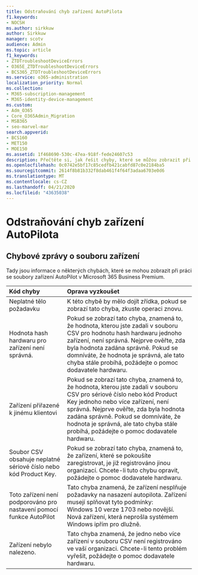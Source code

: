 ```yaml
---
title: Odstraňování chyb zařízení AutoPilota
f1.keywords:
- NOCSH
ms.author: sirkkuw
author: Sirkkuw
manager: scotv
audience: Admin
ms.topic: article
f1_keywords:
- ZTDTroubleshootDeviceErrors
- O365E_ZTDTroubleshootDeviceErrors
- BCS365_ZTDTroubleshootDeviceErrors
ms.service: o365-administration
localization_priority: Normal
ms.collection:
- M365-subscription-management
- M365-identity-device-management
ms.custom:
- Adm_O365
- Core_O365Admin_Migration
- MSB365
- seo-marvel-mar
search.appverid:
- BCS160
- MET150
- MOE150
ms.assetid: 1f468690-530c-47ea-918f-fede24607c53
description: Přečtěte si, jak řešit chyby, které se můžou zobrazit při práci se soubory zařízení AutoPilot v Microsoft 365 Business Premium.
ms.openlocfilehash: 0c0742e5bf17c85cedfb421cabfd87c0e2184ba5
ms.sourcegitcommit: 2614f8b81b332f8dab461f4f64f3adaa6703e0d6
ms.translationtype: MT
ms.contentlocale: cs-CZ
ms.lasthandoff: 04/21/2020
ms.locfileid: "43635038"
---
```

# <a name="troubleshoot-autopilot-device-errors"></a>Odstraňování chyb zařízení AutoPilota

## <a name="device-file-error-messages"></a>Chybové zprávy o souboru zařízení

Tady jsou informace o některých chybách, které se mohou zobrazit při práci se soubory zařízení AutoPilot v Microsoft 365 Business Premium. 
  
|**Kód chyby**|**Oprava vyzkoušet**|
|:-----|:-----|
|Neplatné tělo požadavku  <br/> |K této chybě by mělo dojít zřídka, pokud se zobrazí tato chyba, zkuste operaci znovu.  <br/> |
|Hodnota hash hardwaru pro zařízení není správná.  <br/> |Pokud se zobrazí tato chyba, znamená to, že hodnota, kterou jste zadali v souboru CSV pro hodnotu hash hardwaru jednoho zařízení, není správná. Nejprve ověřte, zda byla hodnota zadána správně. Pokud se domníváte, že hodnota je správná, ale tato chyba stále probíhá, požádejte o pomoc dodavatele hardwaru.  <br/> |
|Zařízení přiřazené k jinému klientovi  <br/> |Pokud se zobrazí tato chyba, znamená to, že hodnota, kterou jste zadali v souboru CSV pro sériové číslo nebo kód Product Key jednoho nebo více zařízení, není správná. Nejprve ověřte, zda byla hodnota zadána správně. Pokud se domníváte, že hodnota je správná, ale tato chyba stále probíhá, požádejte o pomoc dodavatele hardwaru.  <br/> |
|Soubor CSV obsahuje neplatné sériové číslo nebo kód Product Key.  <br/> |Pokud se zobrazí tato chyba, znamená to, že zařízení, které se pokoušíte zaregistrovat, je již registrováno jinou organizací. Chcete-li tuto chybu opravit, požádejte o pomoc dodavatele hardwaru.  <br/> |
|Toto zařízení není podporováno pro nastavení pomocí funkce AutoPilot  <br/> | Tato chyba znamená, že zařízení nesplňuje požadavky na nasazení autopilota. Zařízení musejí splňovat tyto podmínky:  <br/>  Windows 10 verze 1703 nebo novější.  <br/>  Nová zařízení, která neprošla systémem Windows ipřím pro dlužně.  <br/> |
|Zařízení nebylo nalezeno.  <br/> |Tato chyba znamená, že jedno nebo více zařízení v souboru CSV není registrováno ve vaší organizaci. Chcete-li tento problém vyřešit, požádejte o pomoc dodavatele hardwaru.  <br/> |
